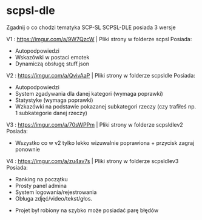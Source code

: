 # scpsl-dle
Zgadnij o co chodzi tematyka SCP-SL
SCPSL-DLE posiada 3 wersje

V1 : https://imgur.com/a/9W7QzcW | Pliki strony w folderze scpsl
Posiada:
- Autopodpowiedzi
- Wskazówki w postaci emotek
- Dynamiczą obsługę stuff.json

V2 : https://imgur.com/a/QvivAaP | Pliki strony w folderze scpsldle
Posiada:
- Autopodpowiedzi
- System zgadywania dla danej kategori (wymaga poprawki)
- Statystyke (wymaga poprawki)
- Wzkazówki na podstawie pokazanej subkategori rzeczy (czy trafiłeś np. 1 subkategorie danej rzeczy)

V3 : https://imgur.com/a/70sWPPm | Pliki strony w folderze scpsldlev2
Posiada:
- Wszystko co w v2 tylko lekko wizuwalnie poprawiona + przycisk zagraj ponownie

V4 : https://imgur.com/a/zu4av7s | Pliki strony w folderze scpsldlev3
Posiada:
- Ranking na początku
- Prosty panel admina
- System logowania/rejestrowania
- Obługa zdjęć/video/tekst/głos.
* Projet był robiony na szybko może posiadać parę błędów
